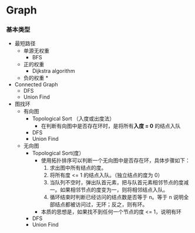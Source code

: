 # Graph

### 基本类型

* 最短路径
  * 单源无权重
    * BFS
  * 正的权重
    * Dijkstra algorithm
  * 负的权重
    *
* Connected Graph
  * DFS
  * Union Find
* 图找环
  * 有向图
    * Topological Sort （入度或出度法）
      * 在判断有向图中是否存在环时，是将所有**入度 = 0** 的结点入队
    * DFS
    * Union Find
  * 无向图
    * Topological Sort(度）
      * 使用拓扑排序可以判断一个无向图中是否存在环，具体步骤如下：
        1. 求出图中所有结点的度。
        2. 将所有度 <= 1 的结点入队。（独立结点的度为 0）
        3. 当队列不空时，弹出队首元素，把与队首元素相邻节点的度减一。如果相邻节点的度变为一，则将相邻结点入队。
        4. 循环结束时判断已经访问的结点数是否等于 n。等于 n 说明全部结点都被访问过，无环；反之，则有环。
      * 本质的思想是，如果找不到任何一个节点的度 <= 1，说明有环
    * DFS
    * Union Find

